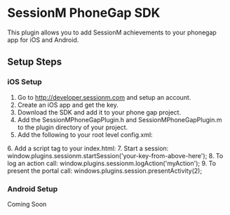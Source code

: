 SessionM PhoneGap SDK
===============
This plugin allows you to add SessionM achievements to your phonegap app for iOS and Android.

Setup Steps
---------------

### iOS Setup
1. Go to http://developer.sessionm.com and setup an account.
2. Create an iOS app and get the key.
3. Download the SDK and add it to your phone gap project.
4. Add the SessionMPhoneGapPlugin.h and SessionMPhoneGapPlugin.m to the plugin directory of your project.
5. Add the following to your root level config.xml:
  <feature name="SessionMPlugin">
    <param name="ios-package" value="SessionMPhoneGapPlugin"/>
  </feature>
  <access origin="https://*.sessionm.com" /> 
6. Add a script tag to your index.html: 
  <script type="text/javascript" src="js/sessionm.js"></script>
7. Start a session:
  window.plugins.sessionm.startSession('your-key-from-above-here');
8. To log an action call:
  window.plugins.sessionm.logAction('myAction');
9. To present the portal call:
  windows.plugins.session.presentActivity(2);

### Android Setup

Coming Soon
